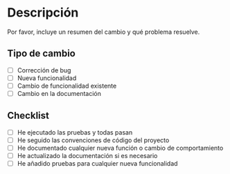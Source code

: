 # Descripción

Por favor, incluye un resumen del cambio y qué problema resuelve.

## Tipo de cambio

- [ ] Corrección de bug
- [ ] Nueva funcionalidad
- [ ] Cambio de funcionalidad existente
- [ ] Cambio en la documentación

## Checklist

- [ ] He ejecutado las pruebas y todas pasan
- [ ] He seguido las convenciones de código del proyecto
- [ ] He documentado cualquier nueva función o cambio de comportamiento
- [ ] He actualizado la documentación si es necesario
- [ ] He añadido pruebas para cualquier nueva funcionalidad